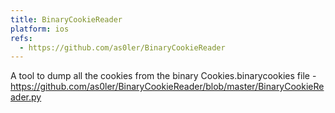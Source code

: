```yaml
---
title: BinaryCookieReader
platform: ios
refs:
  - https://github.com/as0ler/BinaryCookieReader
---
```


A tool to dump all the cookies from the binary Cookies.binarycookies file - <https://github.com/as0ler/BinaryCookieReader/blob/master/BinaryCookieReader.py>